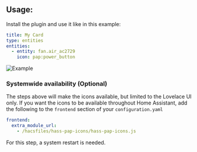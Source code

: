 

## Usage:
Install the plugin and use it like in this example:

```yaml
title: My Card
type: entities
entities:
  - entity: fan.air_ac2729
    icon: pap:power_button
```

![Example](https://github.com/kongo09/hass-pap-icons/blob/master/content.png)

### Systemwide availability (Optional)
The steps above will make the icons available, but limited to the Lovelace UI only. If you want the icons to be available throughout Home Assistant, add the following to the `frontend` section of your `configuration.yaml`

```yaml
frontend:
  extra_module_url:
    - /hacsfiles/hass-pap-icons/hass-pap-icons.js
```

For this step, a system restart is needed.
